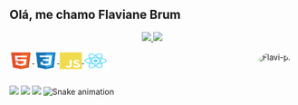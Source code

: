 ## Olá, me chamo Flaviane Brum

<div align="center" style="display: inline_block">
  <a href="https://github.com/Flaviane-Brum">
  <img height="170em" src="https://github-readme-stats.vercel.app/api?username=Flaviane-Brum&show_icons=true&theme=dracula&include_all_commits=true&count_private=true" />
  <img height="170em" src="https://github-readme-stats.vercel.app/api/top-langs/?username=Flaviane-Brum&layout=compact&langs_count=7&theme=dracula" />
</div>
<div style="display: inline_block"><br>
  <img align="center" alt="Flavi-HTML" height="30" width="40" src="https://raw.githubusercontent.com/devicons/devicon/master/icons/html5/html5-original.svg">
  <img align="center" alt="Flavi-CSS" height="30" width="40" src="https://raw.githubusercontent.com/devicons/devicon/master/icons/css3/css3-original.svg">
  <img align="center" alt="Flavi-Js" height="30" width="40" src="https://raw.githubusercontent.com/devicons/devicon/master/icons/javascript/javascript-plain.svg">
  <img align="center" alt="Flavi-React" height="30" width="40" src="https://raw.githubusercontent.com/devicons/devicon/master/icons/react/react-original.svg">
  <img align="right" alt="Flavi-pic" height="150" style="border-radius:60px" src="https://user-images.githubusercontent.com/77207253/153726452-e4c4a4c1-2744-4275-ad88-e3d1663e3360.gif?width=676&height=676">
</div>
  
  ##
 
<div> 



  <a href = "mailto:flavianebs3@gmail.com"><img src="https://img.shields.io/badge/Gmail-D14836?style=for-the-badge&logo=gmail&logoColor=white" target="_blank"></a>
  <a href="https://www.linkedin.com/in/flaviane-brum/" target="_blank"><img src="https://img.shields.io/badge/-LinkedIn-%230077B5?style=for-the-badge&logo=linkedin&logoColor=white" target="_blank" ></a> 
    <a href="https://portfolio-flaviane-brum.vercel.app/" target="_blank"><img src="https://vercelbadge.vercel.app/api/Flaviane-Brum/Portfolio-pessoal?style=for-the-badge" target="_blank"  ></a> 
  ![Snake animation](https://github.com/Flaviane-Brum/Flaviane-Brum/blob/output/github-contribution-grid-snake.svg)
 
</div>

